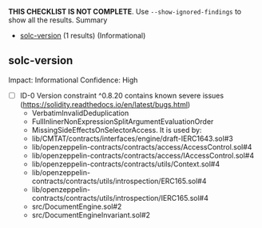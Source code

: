 **THIS CHECKLIST IS NOT COMPLETE**. Use `--show-ignored-findings` to show all the results.
Summary
 - [solc-version](#solc-version) (1 results) (Informational)
## solc-version
Impact: Informational
Confidence: High
 - [ ] ID-0
Version constraint ^0.8.20 contains known severe issues (https://solidity.readthedocs.io/en/latest/bugs.html)
	- VerbatimInvalidDeduplication
	- FullInlinerNonExpressionSplitArgumentEvaluationOrder
	- MissingSideEffectsOnSelectorAccess.
 It is used by:
	- lib/CMTAT/contracts/interfaces/engine/draft-IERC1643.sol#3
	- lib/openzeppelin-contracts/contracts/access/AccessControl.sol#4
	- lib/openzeppelin-contracts/contracts/access/IAccessControl.sol#4
	- lib/openzeppelin-contracts/contracts/utils/Context.sol#4
	- lib/openzeppelin-contracts/contracts/utils/introspection/ERC165.sol#4
	- lib/openzeppelin-contracts/contracts/utils/introspection/IERC165.sol#4
	- src/DocumentEngine.sol#2
	- src/DocumentEngineInvariant.sol#2

